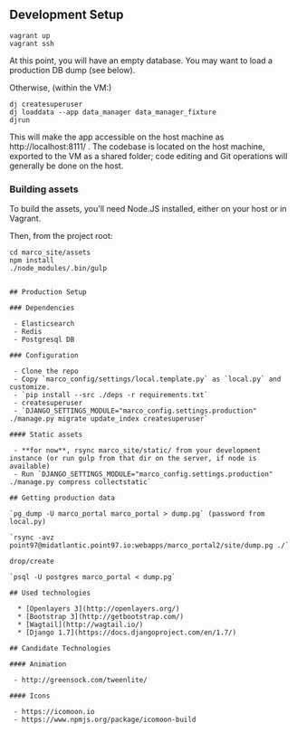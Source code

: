 ## Development Setup

```
vagrant up
vagrant ssh
```

At this point, you will have an empty database. You may want to load a production DB dump (see below).

Otherwise, (within the VM:)

```
dj createsuperuser
dj loaddata --app data_manager data_manager_fixture
djrun
```

This will make the app accessible on the host machine as http://localhost:8111/ . The codebase is located on the host
machine, exported to the VM as a shared folder; code editing and Git operations will generally be done on the host.

### Building assets

To build the assets, you'll need Node.JS installed, either on your host or in Vagrant.

Then, from the project root:

```
cd marco_site/assets
npm install
./node_modules/.bin/gulp
```

```

## Production Setup

### Dependencies

 - Elasticsearch
 - Redis
 - Postgresql DB

### Configuration

 - Clone the repo
 - Copy `marco_config/settings/local.template.py` as `local.py` and customize.
 - `pip install --src ./deps -r requirements.txt`
 - createsuperuser
 - `DJANGO_SETTINGS_MODULE="marco_config.settings.production" ./manage.py migrate update_index createsuperuser`

#### Static assets

 - **for now**, rsync marco_site/static/ from your development instance (or run gulp from that dir on the server, if node is available)
 - Run `DJANGO_SETTINGS_MODULE="marco_config.settings.production" ./manage.py compress collectstatic`

## Getting production data

`pg_dump -U marco_portal marco_portal > dump.pg` (password from local.py)

`rsync -avz point97@midatlantic.point97.io:webapps/marco_portal2/site/dump.pg ./`

drop/create

`psql -U postgres marco_portal < dump.pg`

## Used technologies

  * [Openlayers 3](http://openlayers.org/)
  * [Bootstrap 3](http://getbootstrap.com/)
  * [Wagtail](http://wagtail.io/)
  * [Django 1.7](https://docs.djangoproject.com/en/1.7/)

## Candidate Technologies

#### Animation

 - http://greensock.com/tweenlite/

#### Icons

 - https://icomoon.io
 - https://www.npmjs.org/package/icomoon-build

